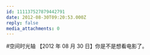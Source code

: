 ```yaml
---
id: 111137527879442791
date: 2012-08-30T09:20:53.000Z
reply: false
media_attachments: 0
---
```


#空间时光轴 【2012 年 08 月 30 日】你是不是想看电影了。

